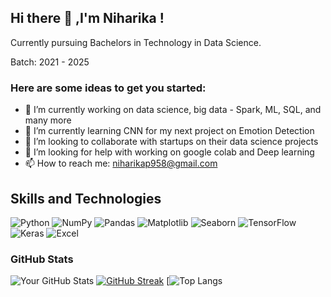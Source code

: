 ## Hi there 👋 ,I'm Niharika !
Currently pursuing Bachelors in Technology in Data Science. 

Batch: 2021 - 2025

### Here are some ideas to get you started:

- 🔭 I’m currently working on data science, big data - Spark, ML, SQL, and many more
- 🌱 I’m currently learning CNN for my next project on Emotion Detection
- 👯 I’m looking to collaborate with startups on their data science projects
- 🤔 I’m looking for help with working on google colab and Deep learning
- 📫 How to reach me: niharikap958@gmail.com

## Skills and Technologies

![Python](https://img.shields.io/badge/Python-3776AB?style=for-the-badge&logo=python&logoColor=white)
![NumPy](https://img.shields.io/badge/NumPy-013243?style=for-the-badge&logo=numpy&logoColor=white)
![Pandas](https://img.shields.io/badge/Pandas-150458?style=for-the-badge&logo=pandas&logoColor=white)
![Matplotlib](https://img.shields.io/badge/Matplotlib-3776AB?style=for-the-badge&logo=matplotlib&logoColor=white)
![Seaborn](https://img.shields.io/badge/Seaborn-3776AB?style=for-the-badge&logo=seaborn&logoColor=white)
![TensorFlow](https://img.shields.io/badge/TensorFlow-FF6F00?style=for-the-badge&logo=tensorflow&logoColor=white)
![Keras](https://img.shields.io/badge/Keras-D00000?style=for-the-badge&logo=keras&logoColor=white)
![Excel](https://img.shields.io/badge/Excel-217346?style=for-the-badge&logo=microsoft-excel&logoColor=white)

### GitHub Stats

![Your GitHub Stats](https://github-readme-stats.vercel.app/api?username=https://github.com/Niharika-002/Niharika-002&show_icons=true&theme=radical)
[![GitHub Streak](https://streak-stats.demolab.com/?user=https://github.com/Niharika-002/Niharika-002)](https://git.io/streak-stats)
[![Top Langs](https://github-readme-stats.vercel.app/api/top-langs/?username=https://github.com/Niharika-002/Niharika-002&layout=compact&theme=radical)
